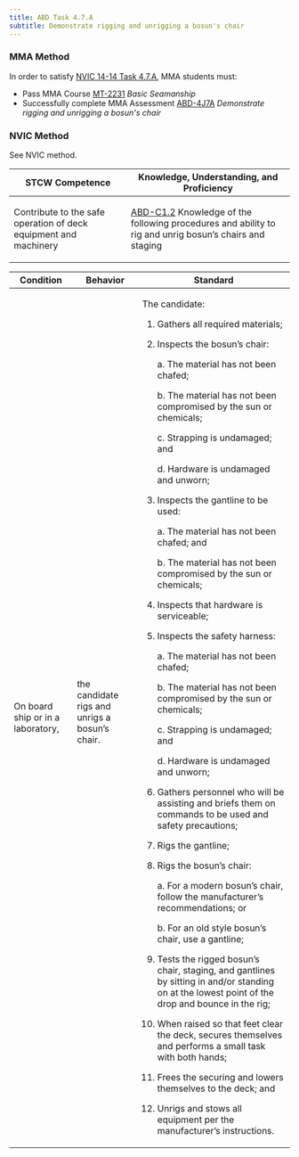 ```yaml
---
title: ABD Task 4.7.A 
subtitle: Demonstrate rigging and unrigging a bosun's chair
---
```



### MMA Method

In order to satisfy  [NVIC 14-14  Task  4.7.A](/stcw23/assets/images/nvic-14-14.pdf), MMA students must:

* Pass MMA Course  [MT-2231](MT-2231) *Basic Seamanship*
* Successfully complete MMA Assessment  [ABD-4J7A](ABD-4J7A) *Demonstrate rigging and unrigging a bosun's chair*


### NVIC Method

<a onclick="togglevisibility('nvic_methods')" >See NVIC method.</a>

<div id='nvic_methods' class='hide'>

<table>
<thead>
<tr>
<th class='forty'> STCW Competence </th>
<th class='sixty'> Knowledge, Understanding, and Proficiency </th>
</tr>
</thead>




<tbody>
<tr><td markdown='1'>

Contribute to the safe operation of deck equipment and machinery

</td><td markdown='1'>

[ABD-C1.2](../../tables/25.html#ABD-C1.2) Knowledge of the following procedures and ability to rig and unrig bosun’s chairs and staging

</td></tr>


</tbody>
</table>


<table>
<thead>
<tr><th class='twenty'>  Condition </th><th class='twenty'> Behavior </th><th  class='sixty'>Standard </th></tr>
</thead>
<tbody >



<tr><td markdown='1'>

On board ship or in a laboratory,

</td><td markdown='1'>

the candidate rigs and unrigs a bosun’s chair.

<br>

<div class="tooltip">
<span class="tooltiptext">
</span>
</div>


</td><td markdown='1'>

The candidate:

1. Gathers all required materials;
2. Inspects the bosun’s chair:

	a. The material has not been chafed;

	b. The material has not been compromised by the sun or chemicals;

	c. Strapping is undamaged; and

	d. Hardware is undamaged and unworn;

3. Inspects the gantline to be used:

	a. The material has not been chafed; and

	b. The material has not been compromised by the sun or chemicals;

4. Inspects that hardware is serviceable;

5. Inspects the safety harness:

	a. The material has not been chafed;

	b. The material has not been compromised by the sun or chemicals;

	c. Strapping is undamaged; and

	d. Hardware is undamaged and unworn;

6. Gathers personnel who will be assisting and briefs them on commands to be used and safety precautions;
7. Rigs the gantline;
8. Rigs the bosun’s chair:

	a. For a modern bosun’s chair, follow the manufacturer’s recommendations; or 

	b. For an old style bosun’s chair, use a gantline;

9. Tests the rigged bosun’s chair, staging, and gantlines by sitting in and/or standing on at the lowest point of the drop and bounce in the rig;
10. When raised so that feet clear the deck, secures themselves and performs a small task with both hands;
11. Frees the securing and lowers themselves to the deck; and 
12. Unrigs and stows all equipment per the manufacturer’s instructions. 

</td></tr>
</tbody>
</table>
</div>
